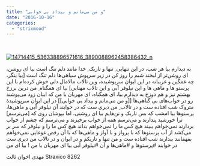 ```yaml
---
title: "ﻭ ﻣﻦ ﻣﯽﻣﺎﻧﻢ ﻭ ﺑﯿﺪﺍﺩ ﺑﯽ ﺧﻮﺍﺑﯽ"
date: "2016-10-16"
categories: 
  - "strixmood"
---
```


 

[![14714415_536338896571616_3890088962458386432_n](http://localhost/wp-content/uploads/2016/10/14714415_536338896571616_3890088962458386432_n-300x169.jpg)](http://localhost/wp-content/uploads/2016/10/14714415_536338896571616_3890088962458386432_n.jpg)

ﺑﻪ ﺩﯾﺪﺍﺭﻡ ﺑﯿﺎ ﻫﺮ ﺷﺐ، ﺩﺭ ﺍﯾﻦ ﺗﻨﻬﺎﯾﯽ ِ ﺗﻨﻬﺎ ﻭ ﺗﺎﺭﯾﮏ ِ ﺧﺪﺍ ﻣﺎﻧﻨﺪ ﺩﻟﻢ ﺗﻨﮓ ﺍﺳﺖ ﺑﯿﺎ ﺍﯼ ﺭﻭﺷﻦ، ﺍﯼ ﺭﻭﺷﻦﺗﺮ ﺍﺯ ﻟﺒﺨﻨﺪ ﺷﺒﻢ ﺭﺍ ﺭﻭﺯ ﮐﻦ ﺩﺭ ﺯﯾﺮ ﺳﺮﭘﻮﺵ ﺳﯿﺎﻫﯽﻫﺎ ﺩﻟﻢ ﺗﻨﮓ ﺍﺳﺖ \[ﺑﯿﺎ ﺑﻨﮕﺮ، ﭼﻪ ﻏﻤﮕﯿﻦ ﻭ ﻏﺮﯾﺒﺎﻧﻪ ﺩﺭ ﺍﯾﻦ ﺍﯾﻮﺍﻥ ﺳﺮﭘﻮﺷﯿﺪﻩ، ﻭﯾﻦ ﺗﺎﻻﺏ ﻣﺎﻻﻣﺎﻝ ﺩﻟﯽ ﺧﻮﺵ ﮐﺮﺩﻩﺍﻡ ﺑﺎ ﺍﯾﻦ پرﺳﺘﻮ ﻫﺎ ﻭ ﻣﺎﻫﯽ ﻫﺎ ﻭ ﺍﯾﻦ ﻧﯿﻠﻮﻓﺮ ﺁﺑﯽ ﻭ ﺍﯾﻦ ﺗﺎﻻﺏ ﻣﻬﺘﺎﺑﯽ\] ﺑﯿﺎ ﺍﯼ ﻫﻤﮕﻨﺎﻩ ِ ﻣﻦ ﺩﺭﯾﻦ ﺑﺮﺯﺥ ﺑﻬﺸﺘﻢ ﻧﯿﺰ ﻭ ﻫﻢ ﺩﻭﺯﺥ ﺑﻪ ﺩﯾﺪﺍﺭﻡ ﺑﯿﺎ، ﺍﯼ ﻫﻤﮕﻨﺎﻩ، ﺍﯼ ﻣﻬﺮﺑﺎﻥ ﺑﺎ ﻣﻦ ﮐﻪ ﺍﯾﻨﺎﻥ ﺯﻭﺩ ﻣﯽﭘﻮﺷﻨﺪ ﺭﻭ ﺩﺭ ﺧﻮﺍﺏﻫﺎﯼ ﺑﯽ ﮔﻨﺎﻫﯽﻫﺎ \[\[ﻭ ﻣﻦ ﻣﯽﻣﺎﻧﻢ ﻭ ﺑﯿﺪﺍﺩ ﺑﯽ ﺧﻮﺍﺑﯽ\]\] ﺩﺭ ﺍﯾﻦ ﺍﯾﻮﺍﻥ ﺳﺮﭘﻮﺷﯿﺪﻩٔ ﻣﺘﺮﻭﮎ ﺷﺐ ﺍﻓﺘﺎﺩﻩ ﺳﺖ ﻭ ﺩﺭ ﺗﺎﻻﺏ ِ ﻣﻦ ﺩﯾﺮﯼ ﺳﺖ ﮐﻪ ﺩﺭ ﺧﻮﺍﺑﻨﺪ ﺁﻥ ﻧﯿﻠﻮﻓﺮ ﺁﺑﯽ ﻭ ﻣﺎﻫﯽﻫﺎ، ﭘﺮﺳﺘﻮﻫﺎ ﺑﯿﺎ ﺍﻣﺸﺐ ﮐﻪ ﺑﺲ ﺗﺎﺭﯾﮏ ﻭ ﺗﻦﻫﺎﯾﻢ ﺑﯿﺎ ﺍﯼ ﺭﻭﺷﻨﯽ، ﺍﻣﺎ ﺑﭙﻮﺷﺎﻥ ﺭﻭﯼ ﮐﻪ \[ﻣﯽﺗﺮﺳﻢ\] ﺗﺮﺍ ﺧﻮﺭﺷﯿﺪ ﭘﻨﺪﺍﺭﻧﺪ ﻭ ﻣﯽﺗﺮﺳﻢ ﻫﻤﻪ ﺍﺯ ﺧﻮﺍﺏ ﺑﺮﺧﯿﺰﻧﺪ ﻭ ﻣﯽﺗﺮﺳﻢ ﮐﻪ ﭼﺸﻢ ﺍﺯ ﺧﻮﺍﺏ ﺑﺮﺩﺍﺭﻧﺪ ﻧﻤﯽﺧﻮﺍﻫﻢ ﺑﺒﯿﻨﺪ ﻫﯿﭻ ﮐﺲ ﻣﺎ ﺭﺍ ﻧﻤﯽﺧﻮﺍﻫﻢ ﺑﺪﺍﻧﺪ ﻫﯿﭻ ﮐﺲ ﻣﺎ ﺭﺍ ﻭ ﻧﯿﻠﻮﻓﺮ ﮐﻪ ﺳﺮ ﺑﺮ ﻣﯽﮐﺸﺪ ﺍﺯ ﺁﺏ ﭘﺮﺳﺘﻮﻫﺎ ﮐﻪ ﺑﺎ ﭘﺮﻭﺍﺯ ﻭ ﺑﺎ ﺁﻭﺍﺯ ﻭ ﻣﺎﻫﯽﻫﺎ ﮐﻪ ﺑﺎ ﺁﻥ ﺭﻗﺺ ﻏﻮﻏﺎﯾﯽ ﻧﻤﯽﺧﻮﺍﻫﻢ ﺑﻔﻬﻤﺎﻧﻨﺪ ﺑﯿﺪﺍﺭﻧﺪ ﺷﺐ ﺍﻓﺘﺎﺩﻩ ﺳﺖ ﻭ ﻣﻦ ﺗﻨﻬﺎ ﻭ ﺗﺎﺭﯾﮑﻢ ﻭ ﺩﺭ ﺍﯾﻮﺍﻥ ﻭ ﺩﺭ ﺗﺎﻻﺏ ﻣﻦ ﺩﯾﺮﯼ ﺳﺖ ﺩﺭ ﺧﻮﺍﺑﻨﺪ #ﭘﺮﺳﺘﻮﻫﺎ ﻭ #ﻣﺎﻫﯽﻫﺎ ﻭ ﺁﻥ #ﻧﯿﻠﻮﻓﺮ ﺁﺑﯽ ﺑﯿﺎ ﺍﯼ ﻣﻬﺮﺑﺎﻥ ﺑﺎ ﻣﻦ ! ﺑﯿﺎ ﺍﯼ من

ﻣﻬﺪﯼ ﺍﺧﻮﺍﻥ ﺛﺎﻟﺚ Straxico 8262
